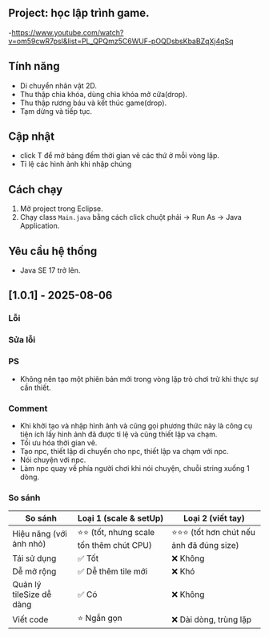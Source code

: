 ## Project: học lập trình game.

-https://www.youtube.com/watch?v=om59cwR7psI&list=PL_QPQmz5C6WUF-pOQDsbsKbaBZqXj4qSq
	
## Tính năng

- Di chuyển nhân vật 2D.
- Thu thập chìa khóa, dùng chìa khóa mở cữa(drop).
- Thu thập rương báu và kết thúc game(drop).
- Tạm dừng và tiếp tục.

## Cập nhật

- click T để mở bảng đếm thời gian vẽ các thứ ở mỗi vòng lặp.
- Tỉ lệ các hình ảnh khi nhập chúng
	
## Cách chạy

1. Mở project trong Eclipse.
2. Chạy class `Main.java` bằng cách click chuột phải → Run As → Java Application.

## Yêu cầu hệ thống

- Java SE 17 trở lên.
	
## [1.0.1] - 2025-08-06

### Lỗi 

### Sửa lỗi

### PS

- Không nên tạo một phiên bản mới trong vòng lặp trò chơi trừ khi thực sự cần thiết.

### Comment

- Khi khởi tạo và nhập hình ảnh và cũng gọi phương thức này là công cụ tiện ích lấy hình ảnh đã được tỉ lệ và cũng thiết lập va chạm.
- Tối ưu hóa thời gian vẽ.
- Tạo npc, thiết lập di chuyển cho npc, thiết lập va chạm với npc.
- Nói chuyện với npc.
- Làm npc quay về phía người chơi khi nói chuyện, chuỗi string xuống 1 dòng.

### So sánh

| So sánh                    | Loại 1 (scale & setUp)                         | Loại 2 (viết tay)                          |
|---------------------------|------------------------------------------------|--------------------------------------------|
| Hiệu năng (với ảnh nhỏ)   | ⭐⭐ (tốt, nhưng scale tốn thêm chút CPU)       | ⭐⭐⭐ (tốt hơn chút nếu ảnh đã đúng size)   |
| Tái sử dụng               | ✅ Tốt                                         | ❌ Không                                   |
| Dễ mở rộng                | ✅ Dễ thêm tile mới                            | ❌ Khó                                     |
| Quản lý tileSize dễ dàng  | ✅ Có                                          | ❌ Không                                   |
| Viết code                 | ⭐ Ngắn gọn                                    | ❌ Dài dòng, trùng lặp                     |


